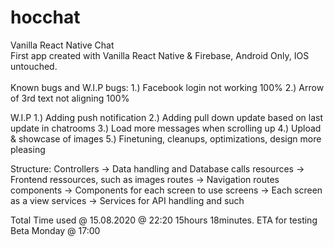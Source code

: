 # hocchat

Vanilla React Native Chat<br />
First app created with Vanilla React Native & Firebase, Android Only, IOS untouched.<br /><br />
Known bugs and W.I.P
bugs:
1.) Facebook login not working 100%
2.) Arrow of 3rd text not aligning 100%

W.I.P
1.) Adding push notification
2.) Adding pull down update based on last update in chatrooms
3.) Load more messages when scrolling up
4.) Upload & showcase of images
5.) Finetuning, cleanups, optimizations, design more pleasing

Structure:
Controllers -> Data handling and Database calls
resources -> Frontend ressources, such as images
routes -> Navigation routes
components -> Components for each screen to use
screens -> Each screen as a view
services -> Services for API handling and such

Total Time used @ 15.08.2020 @ 22:20 15hours 18minutes.
ETA for testing Beta Monday @ 17:00
